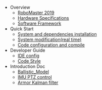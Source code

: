 
* Overview
  * [RoboMaster 2019](en/roborts.md)
  * [Hardware Specifications](en/hardware_specifications.md)
  * [Software Framework](en/software_framework.md)
* Quick Start
  * [System and dependencies installation](en/quick_start/installation.md)
  * [System modification(real time)](en/quick_start/modification.md)
  * [Code configuration and compile](en/quick_start/code_configuration.md)
* Developer Guide
  * [IDE config](en/dev_guide/ide_config.md)
  * [Code Style](en/dev_guide/code_style.md)
* Introduction Doc
  * [Ballistic_Model](en/digging_deeper/ballistic_model.md)
  * [IMU PTZ control](en/digging_deeper/imu_ptz_model.md)
  * [Armor Kalman filter](en/digging_deeper/armor_kalman_filter.md)
